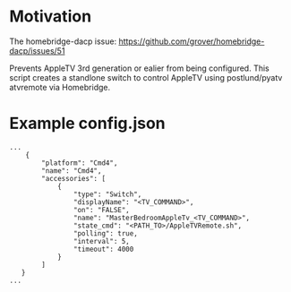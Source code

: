 # Motivation

The homebridge-dacp issue:
https://github.com/grover/homebridge-dacp/issues/51

Prevents AppleTV 3rd generation or ealier from being configured. This script creates a standlone switch to control AppleTV using postlund/pyatv atvremote via Homebridge.

# Example config.json
```
...
    {
        "platform": "Cmd4",
        "name": "Cmd4",
        "accessories": [
            {
                "type": "Switch",
                "displayName": "<TV_COMMAND>",
                "on": "FALSE",
                "name": "MasterBedroomAppleTv_<TV_COMMAND>",
                "state_cmd": "<PATH_TO>/AppleTVRemote.sh",
                "polling": true,
                "interval": 5,
                "timeout": 4000
            }
        ]
   }
...
```
